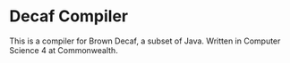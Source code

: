 # Decaf Compiler

This is a compiler for Brown Decaf, a subset of Java. Written in Computer Science 4 at Commonwealth.
